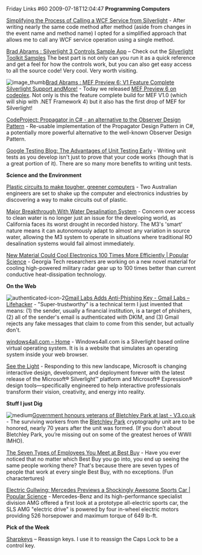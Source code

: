 Friday Links #60
2009-07-18T12:04:47
**Programming Computers**

[Simplifying the Process of Calling a WCF Service from Silverlight](http://weblogs.asp.net/dwahlin/archive/2009/07/12/simplifying-the-process-of-calling-a-wcf-service-from-silverlight-or-any-net-application.aspx) - After writing nearly the same code method after method (aside from changes in the event name and method name) I opted for a simplified approach that allows me to call any WCF service operation using a single method.

[Brad Abrams : Silverlight 3 Controls Sample App](http://blogs.msdn.com/brada/archive/2009/07/13/silverlight-3-controls-sample-app.aspx) – Check out the [Silverlight Toolkit Samples](http://silverlight.net/samples/sl3/toolkitcontrolsamples/run/default.html) The best part is not only can you run it as a quick reference and get a feel for how the controls work, but you can also get easy access to all the source code! Very cool. Very worth visiting.

![image_thumb](/content/images/blog/FridayLinks60_688E/image_thumb.png)[Brad Abrams : MEF Preview 6: V1 Feature Complete Silverlight Support andMore!](http://blogs.msdn.com/brada/archive/2009/07/13/managed-extensibility-framework-mef-preview-6-silverlight-support-and-much-more.aspx) - Today we released [MEF Preview 6 on codeplex](http://mef.codeplex.com/Release/ProjectReleases.aspx?ReleaseId=30098). Not only is this the feature complete build for MEF V1.0 (which will ship with .NET Framework 4) but it also has the first drop of MEF for Silverlight!

[CodeProject: Propagator in C# - an alternative to the Observer Design Pattern](http://www.codeproject.com/KB/architecture/Propagator.aspx) - Re-usable implementation of the Propagator Design Pattern in C#, a potentially more powerful alternative to the well-known Observer Design Pattern.

[Google Testing Blog: The Advantages of Unit Testing Early](http://googletesting.blogspot.com/2009/07/by-shyam-seshadri-nowadays-when-i-talk.html) - Writing unit tests as you develop isn't just to prove that your code works (though that is a great portion of it). There are so many more benefits to writing unit tests. 

**Science and the Environment**

[Plastic circuits to make tougher, greener computers](http://www.computerworld.com.au/article/310730/plastic_circuits_make_tougher_greener_computers) - Two Australian engineers are set to shake up the computer and electronics industries by discovering a way to make circuits out of plastic.

[Major Breakthrough With Water Desalination System](http://www.sciencedaily.com/releases/2009/07/090713144124.htm) - Concern over access to clean water is no longer just an issue for the developing world, as California faces its worst drought in recorded history. The M3's 'smart' nature means it can autonomously adapt to almost any variation in source water, allowing the M3 system to operate in situations where traditional RO desalination systems would fail almost immediately.

[New Material Could Cool Electronics 100 Times More Efficiently | Popular Science](http://www.popsci.com/scitech/article/2009-07/new-material-could-cool-electronics-100-times-more-efficiently) - Georgia Tech researchers are working on a new novel material for cooling high-powered military radar gear up to 100 times better than current conductive heat-dissipation technology.

**On the Web**

![authenticated-icon-2](/content/images/blog/FridayLinks60_688E/authenticatedicon2.jpg)[Gmail Labs Adds Anti-Phishing Key - Gmail Labs – Lifehacker](http://lifehacker.com/5313618/gmail-labs-adds-anti+phishing-key) - "Super-trustworthy" is a technical term I just invented that means: (1) the sender, usually a financial institution, is a target of phishers, (2) all of the sender's email is authenticated with DKIM, and (3) Gmail rejects any fake messages that claim to come from this sender, but actually don't. 

[windows4all.com – Home](http://windows4all.codeplex.com/) - Windows4all.com is a Silverlight based online virtual operating system. It is is a website that simulates an operating system inside your web browser.

[See the Light](http://www.microsoft.com/silverlight/seethelight/) - Responding to this new landscape, Microsoft is changing interactive design, development, and deployment forever with the latest release of the Microsoft® Silverlight™ platform and Microsoft® Expression® design tools—specifically engineered to help interactive professionals transform their vision, creativity, and energy into reality.

**Stuff I just Dig**

![medium](/content/images/blog/FridayLinks60_688E/medium.jpg)[Government honours veterans of Bletchley Park at last - V3.co.uk](http://www.v3.co.uk/v3/news/2245801/government-honours-veterans) - The surviving workers from the [Bletchley Park](http://www.v3.co.uk/vnunet/news/2194121/bletchley-park-national-museum-computing) cryptography unit are to be honored, nearly 70 years after the unit was formed. (If you don’t about Bletchley Park, you’re missing out on some of the greatest heroes of WWII IMHO).

[The Seven Types of Employees You Meet at Best Buy](http://gizmodo.com/5311140/the-seven-types-of-employees-you-meet-at-best-buy/gallery/?skyline=true&s=x) - Have you ever noticed that no matter which Best Buy you go into, you end up seeing the same people working there? That's because there are seven types of people that work at every single Best Buy, with no exceptions. (Fun charactertures) 

[Electric Gullwing: Mercedes Previews a Shockingly Awesome Sports Car | Popular Science](http://www.popsci.com/cars/article/2009-07/electric-gullwing-mercedes-previews-all-electric-version-new-sports-car) - Mercedes-Benz and its high-performance specialist division AMG offered a first look at a prototype all-electric sports car, the SLS AMG "electric drive" is powered by four in-wheel electric motors providing 526 horsepower and maximum torque of 649 lb-ft.

**Pick of the Week**

[Sharpkeys](http://www.randyrants.com/sharpkeys/) – Reassign keys. I use it to reassign the Caps Lock to be a control key.
